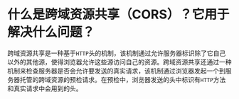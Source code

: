 # 什么是跨域资源共享（CORS）？它用于解决什么问题？

跨域资源共享是一种基于`HTTP`头的机制，该机制通过允许服务器标识除了它自己以外的其他源，使得浏览器允许这些源访问自己的资源。跨域资源共享还通过一种机制来检查服务器是否会允许要发送的真实请求，该机制通过浏览器发起一个到服务器托管的跨域资源的预检请求。在预检中，浏览器发送的头中标识有`HTTP`方法和真实请求中会用到的头。
